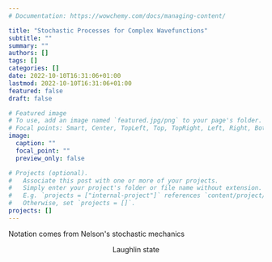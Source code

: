 ```yaml
---
# Documentation: https://wowchemy.com/docs/managing-content/

title: "Stochastic Processes for Complex Wavefunctions"
subtitle: ""
summary: ""
authors: []
tags: []
categories: []
date: 2022-10-10T16:31:06+01:00
lastmod: 2022-10-10T16:31:06+01:00
featured: false
draft: false

# Featured image
# To use, add an image named `featured.jpg/png` to your page's folder.
# Focal points: Smart, Center, TopLeft, Top, TopRight, Left, Right, BottomLeft, Bottom, BottomRight.
image:
  caption: ""
  focal_point: ""
  preview_only: false

# Projects (optional).
#   Associate this post with one or more of your projects.
#   Simply enter your project's folder or file name without extension.
#   E.g. `projects = ["internal-project"]` references `content/project/deep-learning/index.md`.
#   Otherwise, set `projects = []`.
projects: []
---
```


<!-- <script src="https://cdn.jsdelivr.net/npm/p5@1.4.2/lib/p5.js"></script> -->

Notation comes from Nelson's stochastic mechanics 

<script src="assets/complex-wavefunctions.js"></script>
<figure align="center">
<div id="laughlin" style="display: inline-block" ></div>
<figcaption>Laughlin state </figcaption>
</figure>
